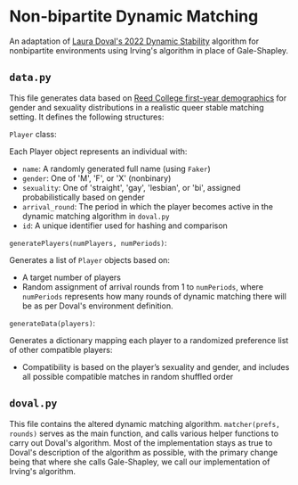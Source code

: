 # Non-bipartite Dynamic Matching
An adaptation of [Laura Doval's 2022 Dynamic Stability](https://doi.org/10.3982/TE4187) algorithm for nonbipartite environments using Irving's algorithm in place of Gale-Shapley.

## `data.py`

This file generates data based on [Reed College first-year demographics](https://www.reed.edu/ir/firstyearstuethnic.html) for gender and sexuality distributions in a realistic queer stable matching setting. It defines the following structures:

`Player` class: 

Each Player object represents an individual with:

- `name`: A randomly generated full name (using `Faker`)
- `gender`: One of 'M', 'F', or 'X' (nonbinary)
- `sexuality`: One of 'straight', 'gay', 'lesbian', or 'bi', assigned probabilistically based on gender
- `arrival_round`: The period in which the player becomes active in the dynamic matching algorithm in `doval.py`
- `id`: A unique identifier used for hashing and comparison

`generatePlayers(numPlayers, numPeriods)`:

Generates a list of `Player` objects based on:

- A target number of players
- Random assignment of arrival rounds from 1 to `numPeriods`, where `numPeriods` represents how many rounds of dynamic matching there will be as per Doval's environment definition.

`generateData(players)`:

Generates a dictionary mapping each player to a randomized preference list of other compatible players:

- Compatibility is based on the player’s sexuality and gender, and includes all possible compatible matches in random shuffled order

## `doval.py`

This file contains the altered dynamic matching algorithm. `matcher(prefs, rounds)` serves as the main function, and calls various helper functions to carry out Doval's algorithm. Most of the implementation stays as true to Doval's description of the algorithm as possible, with the primary change being that where she calls Gale-Shapley, we call our implementation of Irving's algorithm.
